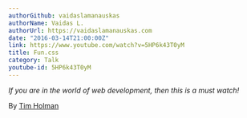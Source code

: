```yaml
---
authorGithub: vaidaslamanauskas
authorName: Vaidas L.
authorUrl: https://vaidaslamanauskas.com
date: "2016-03-14T21:00:00Z"
link: https://www.youtube.com/watch?v=5HP6k43T0yM
title: Fun.css
category: Talk
youtube-id: 5HP6k43T0yM
---
```


_If you are in the world of web development, then this is a must watch!_

By [Tim Holman](http://tholman.com)
